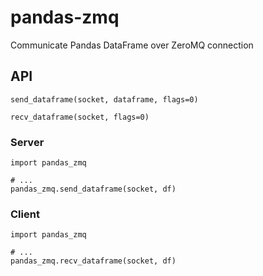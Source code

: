 # pandas-zmq

Communicate Pandas DataFrame over ZeroMQ connection

## API

```
send_dataframe(socket, dataframe, flags=0)
```

```
recv_dataframe(socket, flags=0)
```

### Server

```
import pandas_zmq

# ...
pandas_zmq.send_dataframe(socket, df)
```


### Client

```
import pandas_zmq

# ...
pandas_zmq.recv_dataframe(socket, df)
```
